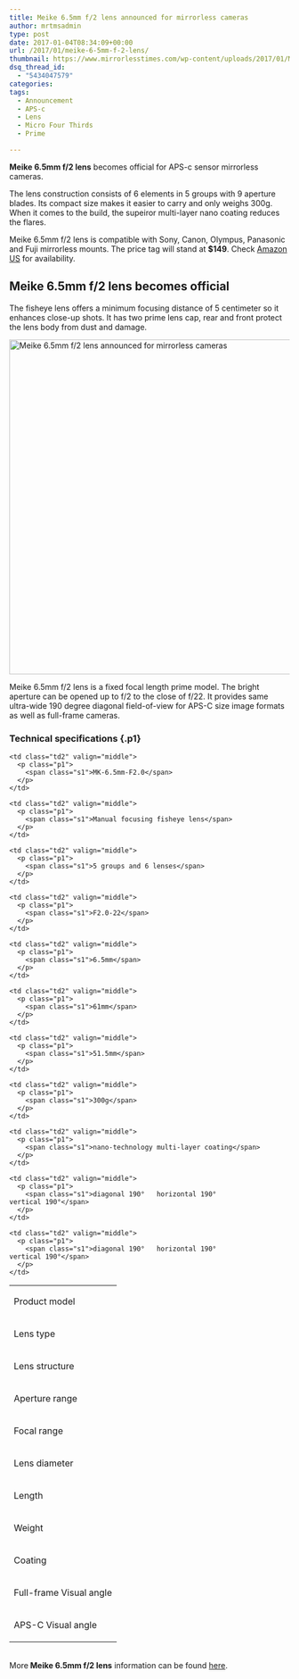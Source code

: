 ```yaml
---
title: Meike 6.5mm f/2 lens announced for mirrorless cameras
author: mrtmsadmin
type: post
date: 2017-01-04T08:34:09+00:00
url: /2017/01/meike-6-5mm-f-2-lens/
thumbnail: https://www.mirrorlesstimes.com/wp-content/uploads/2017/01/Meike-6.5mm-f2-fisheye-APS-C-mirrorless-lens3.jpg
dsq_thread_id:
  - "5434047579"
categories:
tags:
  - Announcement
  - APS-c
  - Lens
  - Micro Four Thirds
  - Prime

---
```

**Meike 6.5mm f/2 lens** becomes official for APS-c sensor mirrorless cameras.

The lens construction consists of 6 elements in 5 groups with 9 aperture blades. Its compact size makes it easier to carry and only weighs 300g. When it comes to the build, the supeiror multi-layer nano coating reduces the flares.

Meike 6.5mm f/2 lens is compatible with Sony, Canon, Olympus, Panasonic and Fuji mirrorless mounts. The price tag will stand at **$149**. Check <a href="http://amzn.to/2iBSgmJ" target="_blank">Amazon US</a> for availability.<!--more-->

## Meike 6.5mm f/2 lens becomes official

The fisheye lens offers a minimum focusing distance of 5 centimeter so it enhances close-up shots. It has two prime lens cap, rear and front protect the lens body from dust and damage.

[<img class="aligncenter wp-image-860 size-full" title="Meike 6.5mm f/2 lens announced for mirrorless cameras" src="https://i1.wp.com/www.mirrorlesstimes.com/wp-content/uploads/2017/01/Meike-6.5mm-f2-fisheye-APS-C-mirrorless-lens1.jpg?resize=600%2C600&#038;ssl=1" alt="Meike 6.5mm f/2 lens announced for mirrorless cameras" width="600" height="600" srcset="https://i1.wp.com/www.mirrorlesstimes.com/wp-content/uploads/2017/01/Meike-6.5mm-f2-fisheye-APS-C-mirrorless-lens1.jpg?w=1100&ssl=1 1100w, https://i1.wp.com/www.mirrorlesstimes.com/wp-content/uploads/2017/01/Meike-6.5mm-f2-fisheye-APS-C-mirrorless-lens1.jpg?resize=150%2C150&ssl=1 150w, https://i1.wp.com/www.mirrorlesstimes.com/wp-content/uploads/2017/01/Meike-6.5mm-f2-fisheye-APS-C-mirrorless-lens1.jpg?resize=300%2C300&ssl=1 300w, https://i1.wp.com/www.mirrorlesstimes.com/wp-content/uploads/2017/01/Meike-6.5mm-f2-fisheye-APS-C-mirrorless-lens1.jpg?resize=768%2C768&ssl=1 768w, https://i1.wp.com/www.mirrorlesstimes.com/wp-content/uploads/2017/01/Meike-6.5mm-f2-fisheye-APS-C-mirrorless-lens1.jpg?resize=1024%2C1024&ssl=1 1024w, https://i1.wp.com/www.mirrorlesstimes.com/wp-content/uploads/2017/01/Meike-6.5mm-f2-fisheye-APS-C-mirrorless-lens1.jpg?resize=60%2C60&ssl=1 60w" sizes="(max-width: 600px) 100vw, 600px" data-recalc-dims="1" />][1]

Meike 6.5mm f/2 lens is a fixed focal length prime model. The bright aperture can be opened up to f/2 to the close of f/22. It provides same ultra-wide 190 degree diagonal field-of-view for APS-C size image formats as well as full-frame cameras.

### <span class="s1">Technical specifications</span> {.p1}

<table  class="t1 table table-hover"  cellspacing="0" cellpadding="0">
  <tr>
    <td class="td1" valign="middle">
      <p class="p1">
        <span class="s1">Product model</span>
      </p>
    </td>
    
    <td class="td2" valign="middle">
      <p class="p1">
        <span class="s1">MK-6.5mm-F2.0</span>
      </p>
    </td>
  </tr>
  
  <tr>
    <td class="td1" valign="middle">
      <p class="p1">
        <span class="s1">Lens type</span>
      </p>
    </td>
    
    <td class="td2" valign="middle">
      <p class="p1">
        <span class="s1">Manual focusing fisheye lens</span>
      </p>
    </td>
  </tr>
  
  <tr>
    <td class="td1" valign="middle">
      <p class="p1">
        <span class="s1">Lens structure</span>
      </p>
    </td>
    
    <td class="td2" valign="middle">
      <p class="p1">
        <span class="s1">5 groups and 6 lenses</span>
      </p>
    </td>
  </tr>
  
  <tr>
    <td class="td1" valign="middle">
      <p class="p1">
        <span class="s1">Aperture range</span>
      </p>
    </td>
    
    <td class="td2" valign="middle">
      <p class="p1">
        <span class="s1">F2.0-22</span>
      </p>
    </td>
  </tr>
  
  <tr>
    <td class="td1" valign="middle">
      <p class="p1">
        <span class="s1">Focal range</span>
      </p>
    </td>
    
    <td class="td2" valign="middle">
      <p class="p1">
        <span class="s1">6.5mm</span>
      </p>
    </td>
  </tr>
  
  <tr>
    <td class="td1" valign="middle">
      <p class="p1">
        <span class="s1">Lens diameter</span>
      </p>
    </td>
    
    <td class="td2" valign="middle">
      <p class="p1">
        <span class="s1">61mm</span>
      </p>
    </td>
  </tr>
  
  <tr>
    <td class="td1" valign="middle">
      <p class="p1">
        <span class="s1">Length</span>
      </p>
    </td>
    
    <td class="td2" valign="middle">
      <p class="p1">
        <span class="s1">51.5mm</span>
      </p>
    </td>
  </tr>
  
  <tr>
    <td class="td1" valign="middle">
      <p class="p1">
        <span class="s1">Weight</span>
      </p>
    </td>
    
    <td class="td2" valign="middle">
      <p class="p1">
        <span class="s1">300g</span>
      </p>
    </td>
  </tr>
  
  <tr>
    <td class="td1" valign="middle">
      <p class="p1">
        <span class="s1">Coating</span>
      </p>
    </td>
    
    <td class="td2" valign="middle">
      <p class="p1">
        <span class="s1">nano-technology multi-layer coating</span>
      </p>
    </td>
  </tr>
  
  <tr>
    <td class="td1" valign="middle">
      <p class="p1">
        <span class="s1">Full-frame Visual angle</span>
      </p>
    </td>
    
    <td class="td2" valign="middle">
      <p class="p1">
        <span class="s1">diagonal 190°   horizontal 190°   vertical 190°</span>
      </p>
    </td>
  </tr>
  
  <tr>
    <td class="td1" valign="middle">
      <p class="p1">
        <span class="s1">APS-C Visual angle</span>
      </p>
    </td>
    
    <td class="td2" valign="middle">
      <p class="p1">
        <span class="s1">diagonal 190°   horizontal 190°   vertical 190°</span>
      </p>
    </td>
  </tr>
</table>

<p class="p1">
  <span class="s1"><br /> More<strong> Meike 6.5mm f/2 lens</strong> information can be found <a href="http://www.mkgrip.com/goods/show-203.html">here</a>.</span>
</p>

 [1]: https://i1.wp.com/www.mirrorlesstimes.com/wp-content/uploads/2017/01/Meike-6.5mm-f2-fisheye-APS-C-mirrorless-lens1.jpg?ssl=1